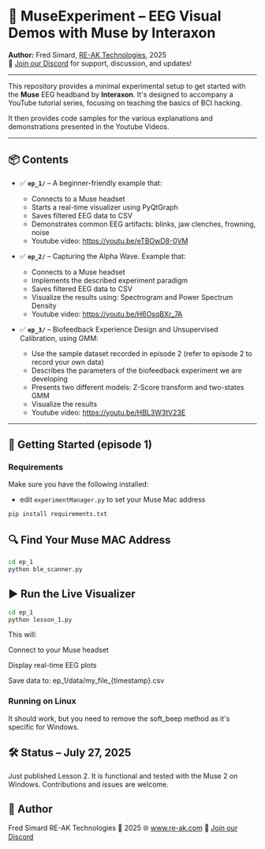 # 🧠 MuseExperiment – EEG Visual Demos with Muse by Interaxon

**Author:** Fred Simard, [RE-AK Technologies](https://www.re-ak.com), 2025  
📣 [Join our Discord](https://discord.gg/XzeDHJf6ne) for support, discussion, and updates!

---

This repository provides a minimal experimental setup to get started with the **Muse** EEG headband by **Interaxon**. It's designed to accompany a YouTube tutorial series, focusing on teaching the basics of BCI hacking.

It then provides code samples for the various explanations and demonstrations presented in the Youtube Videos.

---

## 📦 Contents

- ✅ **`ep_1/`** – A beginner-friendly example that:
  - Connects to a Muse headset
  - Starts a real-time visualizer using PyQtGraph
  - Saves filtered EEG data to CSV
  - Demonstrates common EEG artifacts: blinks, jaw clenches, frowning, noise
  - Youtube video: https://youtu.be/eTBOwD8-0VM

- ✅ **`ep_2/`** – Capturing the Alpha Wave. Example that:
  - Connects to a Muse headset
  - Implements the described experiment paradigm
  - Saves filtered EEG data to CSV
  - Visualize the results using: Spectrogram and Power Spectrum Density
  - Youtube video: https://youtu.be/H6OsqBXr_7A

- ✅ **`ep_3/`** – Biofeedback Experience Design and Unsupervised Calibration, using GMM:
  - Use the sample dataset recorded in episode 2 (refer to episode 2 to record your own data)
  - Describes the parameters of the biofeedback experiment we are developing
  - Presents two different models: Z-Score transform and two-states GMM
  - Visualize the results
  - Youtube video: https://youtu.be/HBL3W3tV23E

---

## 🚀 Getting Started (episode 1)

### Requirements

Make sure you have the following installed:

- edit `experimentManager.py` to set your Muse Mac address

```bash
pip install requirements.txt
```

## 🔍 Find Your Muse MAC Address

```bash
cd ep_1
python ble_scanner.py
```

## ▶️ Run the Live Visualizer

```bash
cd ep_1
python lesson_1.py
```

This will:

Connect to your Muse headset

Display real-time EEG plots

Save data to:
ep_1/data/my_file_{timestamp}.csv

### Running on Linux
It should work, but you need to remove the soft_beep method as it's specific for Windows.


## 🛠️ Status – July 27, 2025
Just published Lesson 2. It is functional and tested with the Muse 2 on Windows. Contributions and issues are welcome.

## 👤 Author
Fred Simard
RE-AK Technologies
📅 2025
🌐 www.re-ak.com
💬 [Join our Discord](https://discord.gg/XzeDHJf6ne)

